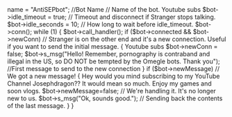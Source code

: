 <?php
$class='./php.omegle.php'; // Path to Omegle connection class.
require($class);
$bot = new OmBot();
// New instance of the bot.
$bot->name = "AntiSEPbot"; //Bot Name
// Name of the bot. Youtube subs 
$bot->idle_timeout = true;
// Timeout and disconnect if Stranger stops talking.
$bot->idle_seconds = 10;
// How long to wait before idle_timeout.
$bot->conn();
while (1)
{
	$bot->call_handler();
	if ($bot->connected && $bot->newConn) // Stranger is on the other end and it's a new connection. Useful if you want to send the initial message.
	{ Youtube subs 
		$bot->newConn = false;
		$bot->s_msg("Hello! Remember, pornography is contraband and illegal in the US, so DO NOT be tempted by the Omegle bots. Thank you"); //First message to send to the new connection
	}
	if ($bot->newMessage) // We got a new message!
	{ Hey would you mind subscribing to my YouTube Channel Josephdragon?? It would mean so much. Enjoy my games and soon vlogs. 
		$bot->newMessage=false; // We're handling it.  It's no longer new to us.
		$bot->s_msg("Ok, sounds good."); // Sending back the contents of the last message.
	}
}
